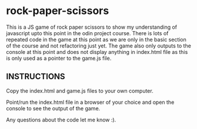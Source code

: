 # rock-paper-scissors
This is a JS game of rock paper scissors to show my understanding of javascript upto this point in the odin project course. There is lots of repeated code 
in the game at this point as we are only in the basic section of the course and not refactoring just yet. The game also only outputs to the console at
this point and does not display anything in index.html file as this is only used as a pointer to the game.js file.

## INSTRUCTIONS

Copy the index.html and game.js files to your own computer.

Point/run the index.html file in a browser of your choice and open the console to see the output of the game.

Any questions about the code let me know :).
